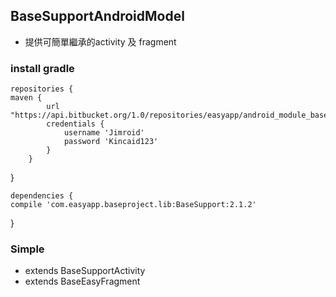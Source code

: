 ## BaseSupportAndroidModel ##

* 提供可簡單繼承的activity 及 fragment

### install gradle ###

    repositories {
    maven {
            url "https://api.bitbucket.org/1.0/repositories/easyapp/android_module_baseproject/raw/master/"
            credentials {
                username 'Jimroid'
                password 'Kincaid123'
            }
        }
}


    dependencies {
    compile 'com.easyapp.baseproject.lib:BaseSupport:2.1.2'
}

### Simple ###
* extends BaseSupportActivity
* extends BaseEasyFragment
 

